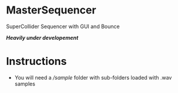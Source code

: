 # MasterSequencer
SuperCollider Sequencer with GUI and Bounce

***Heavily under developement***

# Instructions
- You will need a */sample* folder with sub-folders loaded with .wav samples
